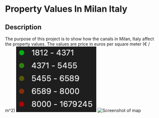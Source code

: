 # Property Values In Milan Italy
## Description
The purpose of this project is to show how the canals in Milan, Italy affect the property values.
The values are price in euros per square meter (€ / m^2)
![Map legend](map-legend.png)
![Screenshot of map](map-screenshot.png)
